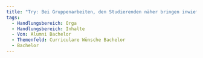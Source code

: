 ```yaml
---
title: "Try: Bei Gruppenarbeiten, den Studierenden näher bringen inwiefern welche Aufgabe als Gruppe gelöst werden kann. Methoden zur Teamarbeit zeigen? (So etwas nicht als Vorlesung besprechen sondern immer mal wieder von den Profs ansprechen wie man was wie lösen kann mit Beispielen)"
tags:
  - Handlungsbereich: Orga
  - Handlungsbereich: Inhalte
  - Von: Alumni Bachelor
  - Themenfeld: Curriculare Wünsche Bachelor
  - Bachelor
---
```

